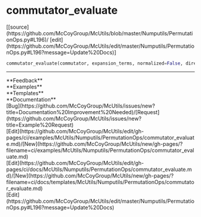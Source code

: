 # <a id="McUtils.Numputils.PermutationOps.commutator_evaluate">commutator_evaluate</a>
<div class="docs-source-link" markdown="1">
[[source](https://github.com/McCoyGroup/McUtils/blob/master/Numputils/PermutationOps.py#L196)/
[edit](https://github.com/McCoyGroup/McUtils/edit/master/Numputils/PermutationOps.py#L196?message=Update%20Docs)]
</div>

```python
commutator_evaluate(commutator, expansion_terms, normalized=False, direct=None, recursive=False): 
```













---


<div markdown="1" class="text-secondary">
<div class="container">
  <div class="row">
   <div class="col" markdown="1">
**Feedback**   
</div>
   <div class="col" markdown="1">
**Examples**   
</div>
   <div class="col" markdown="1">
**Templates**   
</div>
   <div class="col" markdown="1">
**Documentation**   
</div>
   <div class="col" markdown="1">
   
</div>
   <div class="col" markdown="1">
   
</div>
   <div class="col" markdown="1">
   
</div>
</div>
  <div class="row">
   <div class="col" markdown="1">
[Bug](https://github.com/McCoyGroup/McUtils/issues/new?title=Documentation%20Improvement%20Needed)/[Request](https://github.com/McCoyGroup/McUtils/issues/new?title=Example%20Request)   
</div>
   <div class="col" markdown="1">
[Edit](https://github.com/McCoyGroup/McUtils/edit/gh-pages/ci/examples/McUtils/Numputils/PermutationOps/commutator_evaluate.md)/[New](https://github.com/McCoyGroup/McUtils/new/gh-pages/?filename=ci/examples/McUtils/Numputils/PermutationOps/commutator_evaluate.md)   
</div>
   <div class="col" markdown="1">
[Edit](https://github.com/McCoyGroup/McUtils/edit/gh-pages/ci/docs/McUtils/Numputils/PermutationOps/commutator_evaluate.md)/[New](https://github.com/McCoyGroup/McUtils/new/gh-pages/?filename=ci/docs/templates/McUtils/Numputils/PermutationOps/commutator_evaluate.md)   
</div>
   <div class="col" markdown="1">
[Edit](https://github.com/McCoyGroup/McUtils/edit/master/Numputils/PermutationOps.py#L196?message=Update%20Docs)   
</div>
   <div class="col" markdown="1">
   
</div>
   <div class="col" markdown="1">
   
</div>
   <div class="col" markdown="1">
   
</div>
</div>
</div>
</div>